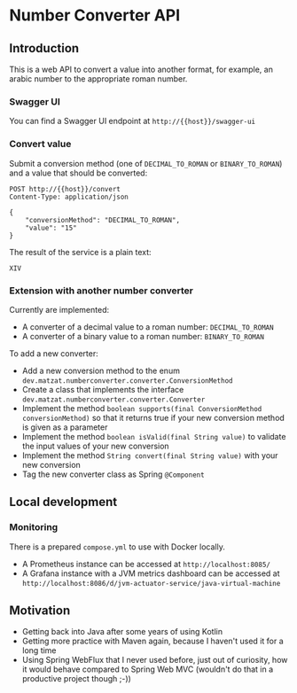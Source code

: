# Number Converter API

## Introduction

This is a web API to convert a value into another format, for example, an arabic number to the appropriate roman number.

### Swagger UI

You can find a Swagger UI endpoint at `http://{{host}}/swagger-ui`

### Convert value

Submit a conversion method (one of `DECIMAL_TO_ROMAN` or `BINARY_TO_ROMAN`) and a value that should be converted:

```
POST http://{{host}}/convert
Content-Type: application/json

{
    "conversionMethod": "DECIMAL_TO_ROMAN",
    "value": "15"
}
```

The result of the service is a plain text:

```
XIV
```

### Extension with another number converter

Currently are implemented:

* A converter of a decimal value to a roman number: `DECIMAL_TO_ROMAN`
* A converter of a binary value to a roman number: `BINARY_TO_ROMAN`

To add a new converter:

* Add a new conversion method to the enum `dev.matzat.numberconverter.converter.ConversionMethod`
* Create a class that implements the interface `dev.matzat.numberconverter.converter.Converter`
* Implement the method `boolean supports(final ConversionMethod conversionMethod)` so that it returns true if your new conversion method is given as a parameter
* Implement the method `boolean isValid(final String value)` to validate the input values of your new conversion
* Implement the method `String convert(final String value)` with your new conversion
* Tag the new converter class as Spring `@Component`

## Local development

### Monitoring

There is a prepared `compose.yml` to use with Docker locally.

* A Prometheus instance can be accessed at `http://localhost:8085/`
* A Grafana instance with a JVM metrics dashboard can be accessed at `http://localhost:8086/d/jvm-actuator-service/java-virtual-machine`

## Motivation

* Getting back into Java after some years of using Kotlin
* Getting more practice with Maven again, because I haven't used it for a long time
* Using Spring WebFlux that I never used before, just out of curiosity, how it would behave compared to Spring Web MVC (wouldn't do that in a productive project though ;-)) 
